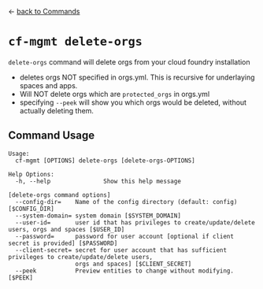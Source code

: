 &larr; [back to Commands](../README.md)

# `cf-mgmt delete-orgs`

`delete-orgs` command will delete orgs from your cloud foundry installation
- deletes orgs NOT specified in orgs.yml.  This is recursive for underlaying spaces and apps.
- Will NOT delete orgs which are `protected_orgs` in orgs.yml
- specifying `--peek` will show you which orgs would be deleted, without actually deleting them.

## Command Usage

```
Usage:
  cf-mgmt [OPTIONS] delete-orgs [delete-orgs-OPTIONS]

Help Options:
  -h, --help               Show this help message

[delete-orgs command options]
  --config-dir=    Name of the config directory (default: config) [$CONFIG_DIR]
  --system-domain= system domain [$SYSTEM_DOMAIN]
  --user-id=       user id that has privileges to create/update/delete users, orgs and spaces [$USER_ID]
  --password=      password for user account [optional if client secret is provided] [$PASSWORD]
  --client-secret= secret for user account that has sufficient privileges to create/update/delete users,
                   orgs and spaces] [$CLIENT_SECRET]
  --peek           Preview entities to change without modifying. [$PEEK]
```
